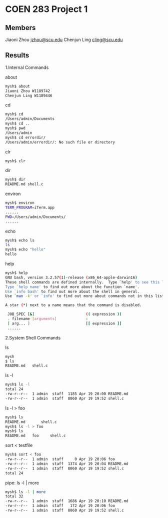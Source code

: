 COEN 283 Project 1
==================

Members
-------
Jiaoni Zhou jzhou@scu.edu
Chenjun Ling cling@scu.edu

Results
-------
1.Internal Commands

about
```sh
mysh$ about
Jiaoni Zhou W1189742
Chenjun Ling W1189446
```
cd
```sh
mysh$ cd
/Users/admin/Documents
mysh$ cd ..
mysh$ pwd
/Users/admin
mysh$ cd errordir/
/Users/admin/errordir/: No such file or directory
```

clr
```sh
mysh$ clr
```
dir
```sh
mysh$ dir
README.md shell.c
```
environ
```sh
mysh$ environ
TERM_PROGRAM=iTerm.app
......
PWD=/Users/admin/Documents/
......
```
echo
```sh
mysh$ echo ls
ls
mysh$ echo "hello"
hello
```
help
```sh
mysh$ help
GNU bash, version 3.2.57(1)-release (x86_64-apple-darwin16)
These shell commands are defined internally.  Type `help' to see this list.
Type `help name' to find out more about the function `name'.
Use `info bash' to find out more about the shell in general.
Use `man -k' or `info' to find out more about commands not in this list.

A star (*) next to a name means that the command is disabled.

 JOB_SPEC [&]                       (( expression ))
 . filename [arguments]             :
 [ arg... ]                         [[ expression ]]
 ......
```

2.System Shell Commands

ls
```sh
mysh
$ ls
README.md	shell.c
```
ls -l
```sh
mysh$ ls -l
total 24
-rw-r--r--  1 admin  staff  1185 Apr 19 20:00 README.md
-rw-r--r--  1 admin  staff  8060 Apr 19 19:52 shell.c
```
ls -l > foo
```sh
mysh$ ls
README.md		shell.c
mysh$ ls -l > foo
mysh$ ls
README.md	foo		shell.c
```
sort < testfile
```sh
mysh$ sort < foo
-rw-r--r--  1 admin  staff     0 Apr 19 20:06 foo
-rw-r--r--  1 admin  staff  1374 Apr 19 20:04 README.md
-rw-r--r--  1 admin  staff  8060 Apr 19 19:52 shell.c
total 24
```
pipe: ls -l | more
```sh
mysh$ ls -l | more
total 32
-rw-r--r--  1 admin  staff  1686 Apr 19 20:10 README.md
-rw-r--r--  1 admin  staff   172 Apr 19 20:06 foo
-rw-r--r--  1 admin  staff  8060 Apr 19 19:52 shell.c
```
